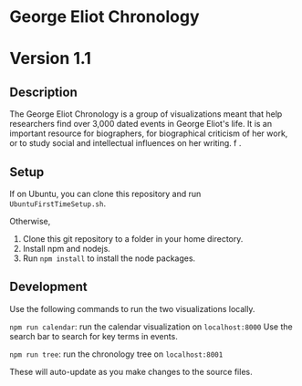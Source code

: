 # George Eliot Chronology
# Version 1.1
## Description

The George Eliot Chronology is a group of visualizations meant that help researchers find over 3,000 dated events in George Eliot's life. It is an important resource for biographers, for biographical criticism of her work, or to study social and intellectual influences on her writing. f .

## Setup

If on Ubuntu, you can clone this repository and run `UbuntuFirstTimeSetup.sh`.

Otherwise,

1. Clone this git repository to a folder in your home directory.
2. Install npm and nodejs.
3. Run `npm install` to install the node packages.

## Development

Use the following commands to run the two visualizations locally.

`npm run calendar`: run the calendar visualization on `localhost:8000`
Use the search bar to search for key terms in events.

`npm run tree`: run the chronology tree on `localhost:8001`

These will auto-update as you make changes to the source files.
